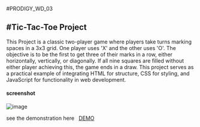 #PRODIGY_WD_03 

#Tic-Tac-Toe Project 
-------------------------------
<p>This Project  is a classic two-player game where players take turns marking spaces in a 3x3 grid. One player uses 'X' and the other uses 'O'. The objective is to be the first to get three of their marks in a row, either horizontally, vertically, or diagonally. If all nine squares are filled without either player achieving this, the game ends in a draw.
This project serves as a practical example of integrating HTML for structure, CSS for styling, and JavaScript for functionality in web development.</p>
<h4>screenshot</h4>




![image](https://github.com/Prathyusha2218/PRODIGY_WD_03/assets/164630498/1408c3c5-126b-43e6-999f-62291a3404c5)






<p>  see the demonstration here &nbsp; <a href="https://prathyusha2218.github.io/PRODIGY_WD_03/"> DEMO </a></p>
